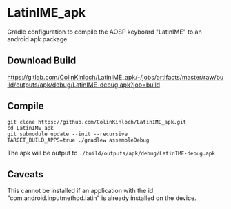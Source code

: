 # LatinIME_apk
Gradle configuration to compile the AOSP keyboard "LatinIME" to an android apk package.

## Download Build
https://gitlab.com/ColinKinloch/LatinIME_apk/-/jobs/artifacts/master/raw/build/outputs/apk/debug/LatinIME-debug.apk?job=build

## Compile
```
git clone https://github.com/ColinKinloch/LatinIME_apk.git
cd LatinIME_apk
git submodule update --init --recursive
TARGET_BUILD_APPS=true ./gradlew assembleDebug
```

The apk will be output to `./build/outputs/apk/debug/LatinIME-debug.apk`

## Caveats
This cannot be installed if an application with the id
"com.android.inputmethod.latin" is already installed on the device.
